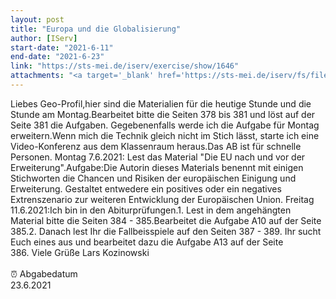 ```yaml
---
layout: post
title: "Europa und die Globalisierung"
author: [IServ]
start-date: "2021-6-11"
end-date: "2021-6-23"
link: "https://sts-mei.de/iserv/exercise/show/1646"
attachments: "<a target='_blank' href='https://sts-mei.de/iserv/fs/file/exercise-dl/26670/AB%20Die%20Stellung%20der%20EU%20in%20der%20Weltwirtschaft.pdf'>AB_Die_Stellung_der_EU_in_der_Weltwirtschaft.pdf</a><br> <a target='_blank' href='https://sts-mei.de/iserv/fs/file/exercise-dl/26669/Das%20integrierte%20Europa%20im%20Globalisierungsprozess%20Fundamente%202014%20S.%20378%20-%20395.pdf'>Das_integrierte_Europa_im_Globalisierungsprozess_Fundamente_2014_S._378_-_395.pdf</a><br> <a target='_blank' href='https://sts-mei.de/iserv/fs/file/exercise-dl/26786/Die%20EU%20nach%20und%20vor%20der%20Erweiterung%20Fundamente%20Regionale%20Geographie%20S.%2087.pdf'>Die_EU_nach_und_vor_der_Erweiterung_Fundamente_Regionale_Geographie_S._87.pdf</a><br> <a target='_blank' href='https://sts-mei.de/iserv/fs/file/exercise-dl/26785/Szenariotechnik%20Fundamente%202014%20S.%20484%20-%20485.pdf'>Szenariotechnik_Fundamente_2014_S._484_-_485.pdf</a><br> <a target='_blank' href='https://sts-mei.de/iserv/fs/file/exercise-dl/26755/Europa%20und%20die%20Globalisierung%20-%2031.05.2021.pdf'>Europa_und_die_Globalisierung_-_31.05.2021.pdf</a><br> "
---
```

Liebes Geo-Profil,hier sind die Materialien für die heutige Stunde und die Stunde am Montag.Bearbeitet bitte die Seiten 378 bis 381 und löst auf der Seite 381 die Aufgaben. Gegebenenfalls werde ich die Aufgabe für Montag erweitern.Wenn mich die Technik gleich nicht im Stich lässt, starte ich eine Video-Konferenz aus dem Klassenraum heraus.Das AB ist für schnelle Personen. Montag 7.6.2021: Lest das Material "Die EU nach und vor der Erweiterung".Aufgabe:Die Autorin dieses Materials benennt mit einigen Stichworten die Chancen und Risiken der europäischen Einigung und Erweiterung. Gestaltet entwedere ein positives oder ein negatives Extrenszenario zur weiteren Entwicklung der Europäischen Union. Freitag 11.6.2021:Ich bin in den Abiturprüfungen.1. Lest in dem angehängten Material bitte die Seiten 384 - 385.Bearbeitet die Aufgabe A10 auf der Seite 385.2. Danach lest Ihr die Fallbeisspiele auf den Seiten 387 - 389. Ihr sucht Euch eines aus und bearbeitet dazu die Aufgabe A13 auf der Seite 386. Viele Grüße Lars Kozinowski<br><br> ⏰ Abgabedatum <br>23.6.2021